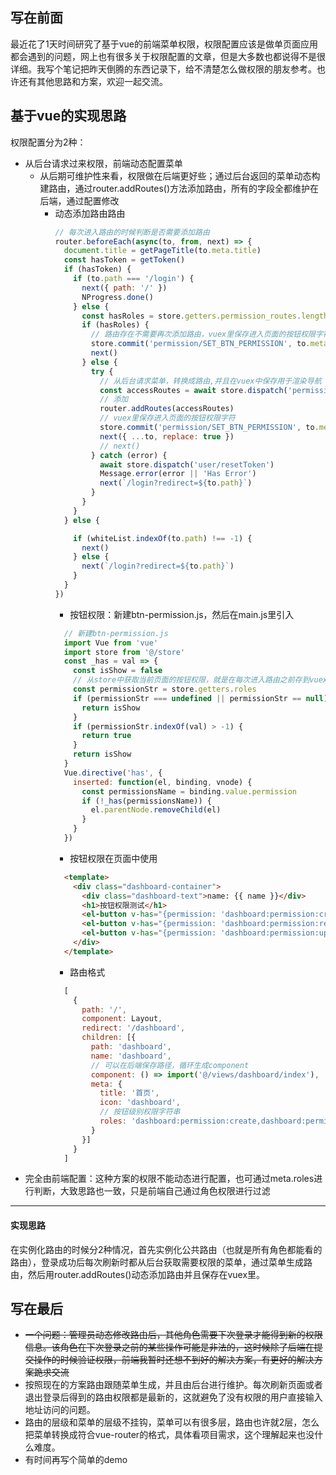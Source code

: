 ## 写在前面  
最近花了1天时间研究了基于vue的前端菜单权限，权限配置应该是做单页面应用都会遇到的问题，网上也有很多关于权限配置的文章，但是大多数也都说得不是很详细。我写个笔记把昨天倒腾的东西记录下，给不清楚怎么做权限的朋友参考。也许还有其他思路和方案，欢迎一起交流。


## 基于vue的实现思路
权限配置分为2种：
- 从后台请求过来权限，前端动态配置菜单
  - 从后期可维护性来看，权限做在后端更好些；通过后台返回的菜单动态构建路由，通过router.addRoutes()方法添加路由，所有的字段全都维护在后端，通过配置修改
    - 动态添加路由路由
      ```js
      // 每次进入路由的时候判断是否需要添加路由
      router.beforeEach(async(to, from, next) => {
        document.title = getPageTitle(to.meta.title)
        const hasToken = getToken()
        if (hasToken) {
          if (to.path === '/login') {
            next({ path: '/' })
            NProgress.done()
          } else {
            const hasRoles = store.getters.permission_routes.length // 判断是否需要添加路由
            if (hasRoles) {
              // 路由存在不需要再次添加路由，vuex里保存进入页面的按钮权限字符
              store.commit('permission/SET_BTN_PERMISSION', to.meta.roles || '')
              next()
            } else {
              try {
                // 从后台请求菜单，转换成路由,并且在vuex中保存用于渲染导航
                const accessRoutes = await store.dispatch('permission/generateRoutes', [])
                // 添加
                router.addRoutes(accessRoutes)
                // vuex里保存进入页面的按钮权限字符
                store.commit('permission/SET_BTN_PERMISSION', to.meta.roles || '')
                next({ ...to, replace: true })
                // next()
              } catch (error) {
                await store.dispatch('user/resetToken')
                Message.error(error || 'Has Error')
                next(`/login?redirect=${to.path}`)
              }
            }
          }
        } else {

          if (whiteList.indexOf(to.path) !== -1) {
            next()
          } else {
            next(`/login?redirect=${to.path}`)
          }
        }
      })

      ```
      - 按钮权限：新建btn-permission.js，然后在main.js里引入
      ```js
        // 新建btn-permission.js
        import Vue from 'vue'
        import store from '@/store'
        const _has = val => {
          const isShow = false
          // 从store中获取当前页面的按钮权限，就是在每次进入路由之前存到vuex里的，上一步有说明
          const permissionStr = store.getters.roles
          if (permissionStr === undefined || permissionStr == null) {
            return isShow
          }
          if (permissionStr.indexOf(val) > -1) {
            return true
          }
          return isShow
        }
        Vue.directive('has', {
          inserted: function(el, binding, vnode) {
            const permissionsName = binding.value.permission
            if (!_has(permissionsName)) {
              el.parentNode.removeChild(el)
            }
          }
        })
      ```
      - 按钮权限在页面中使用
      ```html
        <template>
          <div class="dashboard-container">
            <div class="dashboard-text">name: {{ name }}</div>
            <h1>按钮权限测试</h1>
            <el-button v-has="{permission: 'dashboard:permission:create'}">新增</el-button>
            <el-button v-has="{permission: 'dashboard:permission:remove'}">删除</el-button>
            <el-button v-has="{permission: 'dashboard:permission:update'}">修改</el-button>
          </div>
        </template>
      ```
      - 路由格式
      ```js
        [
          {
            path: '/',
            component: Layout,
            redirect: '/dashboard',
            children: [{
              path: 'dashboard',
              name: 'dashboard',
              // 可以在后端保存路径，循环生成component
              component: () => import('@/views/dashboard/index'),
              meta: {
                title: '首页',
                icon: 'dashboard',
                // 按钮级别权限字符串
                roles: 'dashboard:permission:create,dashboard:permission:update'
              }
            }]
          }
        ]
      ```
- 完全由前端配置：这种方案的权限不能动态进行配置，也可通过meta.roles进行判断，大致思路也一致，只是前端自己通过角色权限进行过滤
***
#### 实现思路

在实例化路由的时候分2种情况，首先实例化公共路由（也就是所有角色都能看的路由），登录成功后每次刷新时都从后台获取需要权限的菜单，通过菜单生成路由，然后用router.addRoutes()动态添加路由并且保存在vuex里。 


## 写在最后
- ~~一个问题：管理员动态修改路由后，其他角色需要下次登录才能得到新的权限信息。该角色在下次登录之前的某些操作可能是非法的，这时候除了后端在提交操作的时候验证权限，前端我暂时还想不到好的解决方案，有更好的解决方案跪求交流~~
- 按照现在的方案路由跟随菜单生成，并且由后台进行维护。每次刷新页面或者退出登录后得到的路由权限都是最新的，这就避免了没有权限的用户直接输入地址访问的问题。
- 路由的层级和菜单的层级不挂钩，菜单可以有很多层，路由也许就2层，怎么把菜单转换成符合vue-router的格式，具体看项目需求，这个理解起来也没什么难度。
- 有时间再写个简单的demo



